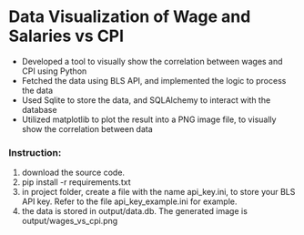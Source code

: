 # Data Visualization of Wage and Salaries vs CPI

- Developed a tool to visually show the correlation between wages and CPI using Python
- Fetched the data using BLS API, and implemented the logic to process the data
- Used Sqlite to store the data, and SQLAlchemy to interact with the database
- Utilized matplotlib to plot the result into a PNG image file, to visually show the correlation between data

### Instruction:

1. download the source code.
2. pip install -r requirements.txt
3. in project folder, create a file with the name api_key.ini, to store your BLS API key. Refer to the file api_key_example.ini for example.
4. the data is stored in output/data.db. The generated image is output/wages_vs_cpi.png
